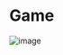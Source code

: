 # Game

![image](https://github.com/qwa1822/Game/assets/58835205/c4853199-3dd8-44a9-a71a-17a2c29a8938)

